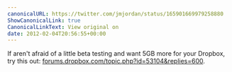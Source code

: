 ```yaml
---
canonicalURL: https://twitter.com/jmjordan/status/165901669979258880
ShowCanonicalLink: true
CanonicalLinkText: View original on
date: 2012-02-04T20:56:55+00:00
---
```

If aren't afraid of a little beta testing and want 5GB more for your Dropbox, try this out: [forums.dropbox.com/topic.php?id=53104&replies=600](http://forums.dropbox.com/topic.php?id=53104&replies=600).